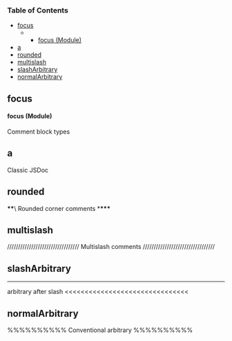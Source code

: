 <!-- Generated by documentation.js. Update this documentation by updating the source code. -->

### Table of Contents

-   [focus][1]
    -   -   [focus (Module)][2]
-   [a][3]
-   [rounded][4]
-   [multislash][5]
-   [slashArbitrary][6]
-   [normalArbitrary][7]

## focus

#### focus (Module)

Comment block types

## a

Classic JSDoc

## rounded

**************\*\***************\\
Rounded corner comments
\***************\*\*\***************

## multislash

/////////////////////////////////
Multislash comments
/////////////////////////////////

## slashArbitrary

* * *

arbitrary after slash
&lt;&lt;&lt;&lt;&lt;&lt;&lt;&lt;&lt;&lt;&lt;&lt;&lt;&lt;&lt;&lt;&lt;&lt;&lt;&lt;&lt;&lt;&lt;&lt;&lt;&lt;&lt;&lt;&lt;&lt;&lt;

## normalArbitrary

%$%$%$%$%$%$%$%$%$%$%$%$%$%$%$%$%$%$%
Conventional arbitrary
%$%$%$%$%$%$%$%$%$%$%$%$%$%$%$%$%$%$%

[1]: #focus

[2]: #focus-module

[3]: #a

[4]: #rounded

[5]: #multislash

[6]: #slasharbitrary

[7]: #normalarbitrary
